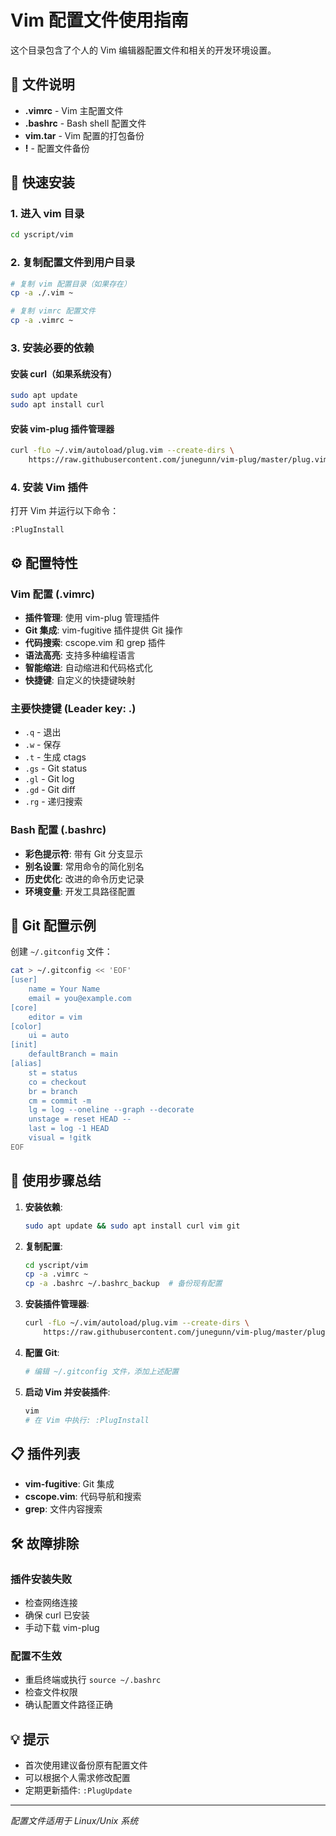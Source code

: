 # Vim 配置文件使用指南

这个目录包含了个人的 Vim 编辑器配置文件和相关的开发环境设置。

## 📁 文件说明

- **.vimrc** - Vim 主配置文件
- **.bashrc** - Bash shell 配置文件
- **vim.tar** - Vim 配置的打包备份
- **!** - 配置文件备份

## 🚀 快速安装

### 1. 进入 vim 目录
```bash
cd yscript/vim
```

### 2. 复制配置文件到用户目录
```bash
# 复制 vim 配置目录（如果存在）
cp -a ./.vim ~

# 复制 vimrc 配置文件
cp -a .vimrc ~
```

### 3. 安装必要的依赖

#### 安装 curl（如果系统没有）
```bash
sudo apt update
sudo apt install curl
```

#### 安装 vim-plug 插件管理器
```bash
curl -fLo ~/.vim/autoload/plug.vim --create-dirs \
    https://raw.githubusercontent.com/junegunn/vim-plug/master/plug.vim
```

### 4. 安装 Vim 插件
打开 Vim 并运行以下命令：
```vim
:PlugInstall
```

## ⚙️ 配置特性

### Vim 配置 (.vimrc)
- **插件管理**: 使用 vim-plug 管理插件
- **Git 集成**: vim-fugitive 插件提供 Git 操作
- **代码搜索**: cscope.vim 和 grep 插件
- **语法高亮**: 支持多种编程语言
- **智能缩进**: 自动缩进和代码格式化
- **快捷键**: 自定义的快捷键映射

### 主要快捷键 (Leader key: .)
- `.q` - 退出
- `.w` - 保存
- `.t` - 生成 ctags
- `.gs` - Git status
- `.gl` - Git log
- `.gd` - Git diff
- `.rg` - 递归搜索

### Bash 配置 (.bashrc)
- **彩色提示符**: 带有 Git 分支显示
- **别名设置**: 常用命令的简化别名
- **历史优化**: 改进的命令历史记录
- **环境变量**: 开发工具路径配置

## 📝 Git 配置示例

创建 `~/.gitconfig` 文件：

```bash
cat > ~/.gitconfig << 'EOF'
[user]
    name = Your Name
    email = you@example.com
[core]
    editor = vim
[color]
    ui = auto
[init]
    defaultBranch = main
[alias]
    st = status
    co = checkout
    br = branch
    cm = commit -m
    lg = log --oneline --graph --decorate
    unstage = reset HEAD --
    last = log -1 HEAD
    visual = !gitk
EOF
```

## 🔧 使用步骤总结

1. **安装依赖**:
   ```bash
   sudo apt update && sudo apt install curl vim git
   ```

2. **复制配置**:
   ```bash
   cd yscript/vim
   cp -a .vimrc ~
   cp -a .bashrc ~/.bashrc_backup  # 备份现有配置
   ```

3. **安装插件管理器**:
   ```bash
   curl -fLo ~/.vim/autoload/plug.vim --create-dirs \
       https://raw.githubusercontent.com/junegunn/vim-plug/master/plug.vim
   ```

4. **配置 Git**:
   ```bash
   # 编辑 ~/.gitconfig 文件，添加上述配置
   ```

5. **启动 Vim 并安装插件**:
   ```bash
   vim
   # 在 Vim 中执行: :PlugInstall
   ```

## 📋 插件列表

- **vim-fugitive**: Git 集成
- **cscope.vim**: 代码导航和搜索
- **grep**: 文件内容搜索

## 🛠️ 故障排除

### 插件安装失败
- 检查网络连接
- 确保 curl 已安装
- 手动下载 vim-plug

### 配置不生效
- 重启终端或执行 `source ~/.bashrc`
- 检查文件权限
- 确认配置文件路径正确

## 💡 提示

- 首次使用建议备份原有配置文件
- 可以根据个人需求修改配置
- 定期更新插件: `:PlugUpdate`

---

*配置文件适用于 Linux/Unix 系统*
